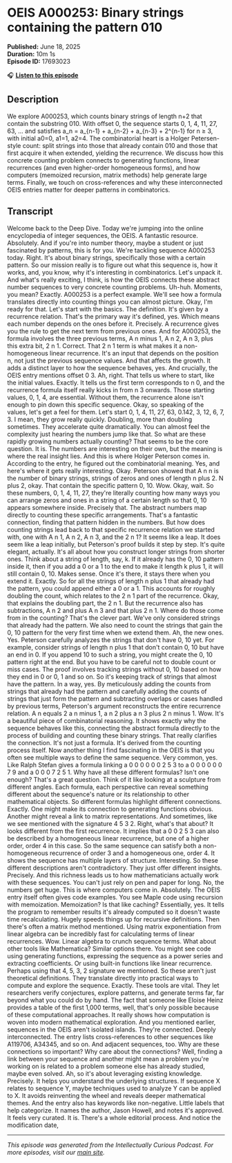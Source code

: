 # OEIS A000253: Binary strings containing the pattern 010

**Published:** June 18, 2025  
**Duration:** 10m 1s  
**Episode ID:** 17693023

🎧 **[Listen to this episode](https://intellectuallycurious.buzzsprout.com/2529712/episodes/17693023-oeis-a000253-binary-strings-containing-the-pattern-010)**

## Description

We explore A000253, which counts binary strings of length n+2 that contain the substring 010. With offset 0, the sequence starts 0, 1, 4, 11, 27, 63, ... and satisfies a_n = a_{n-1} + a_{n-2} + a_{n-3} + 2^{n-1} for n ≥ 3, with initial a0=0, a1=1, a2=4. The combinatorial heart is a Holger Petersen-style count: split strings into those that already contain 010 and those that first acquire it when extended, yielding the recurrence. We discuss how this concrete counting problem connects to generating functions, linear recurrences (and even higher-order homogeneous forms), and how computers (memoized recursion, matrix methods) help generate large terms. Finally, we touch on cross-references and why these interconnected OEIS entries matter for deeper patterns in combinatorics.

## Transcript

Welcome back to the Deep Dive. Today we're jumping into the online encyclopedia of integer sequences, the OEIS. A fantastic resource. Absolutely. And if you're into number theory, maybe a student or just fascinated by patterns, this is for you. We're tackling sequence A000253 today. Right. It's about binary strings, specifically those with a certain pattern. So our mission really is to figure out what this sequence is, how it works, and, you know, why it's interesting in combinatorics. Let's unpack it. And what's really exciting, I think, is how the OEIS connects these abstract number sequences to very concrete counting problems. Uh-huh. Moments, you mean? Exactly. A000253 is a perfect example. We'll see how a formula translates directly into counting things you can almost picture. Okay, I'm ready for that. Let's start with the basics. The definition. It's given by a recurrence relation. That's the primary way it's defined, yes. Which means each number depends on the ones before it. Precisely. A recurrence gives you the rule to get the next term from previous ones. And for A000253, the formula involves the three previous terms, A n minus 1, A n 2, A n 3, plus this extra bit, 2 n 1. Correct. That 2 n 1 term is what makes it a non-homogeneous linear recurrence. It's an input that depends on the position n, not just the previous sequence values. And that affects the growth. It adds a distinct layer to how the sequence behaves, yes. And crucially, the OEIS entry mentions offset 0 3. Ah, right. That tells us where to start, like the initial values. Exactly. It tells us the first term corresponds to n 0, and the recurrence formula itself really kicks in from n 3 onwards. Those starting values, 0, 1, 4, are essential. Without them, the recurrence alone isn't enough to pin down this specific sequence. Okay, so speaking of the values, let's get a feel for them. Let's start 0, 1, 4, 11, 27, 63, 0.142, 3, 12, 6, 7, 3. I mean, they grow really quickly. Doubling, more than doubling sometimes. They accelerate quite dramatically. You can almost feel the complexity just hearing the numbers jump like that. So what are these rapidly growing numbers actually counting? That seems to be the core question. It is. The numbers are interesting on their own, but the meaning is where the real insight lies. And this is where Holger Peterson comes in. According to the entry, he figured out the combinatorial meaning. Yes, and here's where it gets really interesting. Okay. Peterson showed that A n n is the number of binary strings, strings of zeros and ones of length n plus 2. N plus 2, okay. That contain the specific pattern 0, 10. Wow. Okay, wait. So these numbers, 0, 1, 4, 11, 27, they're literally counting how many ways you can arrange zeros and ones in a string of a certain length so that 0, 10 appears somewhere inside. Precisely that. The abstract numbers map directly to counting these specific arrangements. That's a fantastic connection, finding that pattern hidden in the numbers. But how does counting strings lead back to that specific recurrence relation we started with, one with A n 1, A n 2, A n 3, and the 2 n 1? It seems like a leap. It does seem like a leap initially, but Peterson's proof builds it step by step. It's quite elegant, actually. It's all about how you construct longer strings from shorter ones. Think about a string of length, say, k. If it already has the 0, 10 pattern inside it, then if you add a 0 or a 1 to the end to make it length k plus 1, it will still contain 0, 10. Makes sense. Once it's there, it stays there when you extend it. Exactly. So for all the strings of length n plus 1 that already had the pattern, you could append either a 0 or a 1. This accounts for roughly doubling the count, which relates to the 2 n 1 part of the recurrence. Okay, that explains the doubling part, the 2 n 1. But the recurrence also has subtractions, A n 2 and plus A n 3 and that plus 2 n 1. Where do those come from in the counting? That's the clever part. We've only considered strings that already had the pattern. We also need to count the strings that gain the 0, 10 pattern for the very first time when we extend them. Ah, the new ones. Yes. Peterson carefully analyzes the strings that don't have 0, 10 yet. For example, consider strings of length n plus 1 that don't contain 0, 10 but have an end in 0. If you append 10 to such a string, you might create the 0, 10 pattern right at the end. But you have to be careful not to double count or miss cases. The proof involves tracking strings without 0, 10 based on how they end in 0 or 0, 1 and so on. So it's keeping track of strings that almost have the pattern. In a way, yes. By meticulously adding the counts from strings that already had the pattern and carefully adding the counts of strings that just form the pattern and subtracting overlaps or cases handled by previous terms, Peterson's argument reconstructs the entire recurrence relation. A n equals 2 a n minus 1, a n 2 plus a n 3 plus 2 n minus 1. Wow. It's a beautiful piece of combinatorial reasoning. It shows exactly why the sequence behaves like this, connecting the abstract formula directly to the process of building and counting these binary strings. That really clarifies the connection. It's not just a formula. It's derived from the counting process itself. Now another thing I find fascinating in the OEIS is that you often see multiple ways to define the same sequence. Very common, yes. Like Ralph Stefan gives a formula linking a 0 0 0 0 0 0 2 5 3 to a 0 0 0 0 0 0 7 9 and a 0 0 0 7 2 5 1. Why have all these different formulas? Isn't one enough? That's a great question. Think of it like looking at a sculpture from different angles. Each formula, each perspective can reveal something different about the sequence's nature or its relationship to other mathematical objects. So different formulas highlight different connections. Exactly. One might make its connection to generating functions obvious. Another might reveal a link to matrix representations. And sometimes, like we see mentioned with the signature 4 5 3 2. Right, what's that about? It looks different from the first recurrence. It implies that a 0 0 2 5 3 can also be described by a homogeneous linear recurrence, but one of a higher order, order 4 in this case. So the same sequence can satisfy both a non-homogeneous recurrence of order 3 and a homogeneous one, order 4. It shows the sequence has multiple layers of structure. Interesting. So these different descriptions aren't contradictory. They just offer different insights. Precisely. And this richness leads us to how mathematicians actually work with these sequences. You can't just rely on pen and paper for long. No, the numbers get huge. This is where computers come in. Absolutely. The OEIS entry itself often gives code examples. You see Maple code using recursion with memoization. Memoization? Is that like caching? Essentially, yes. It tells the program to remember results it's already computed so it doesn't waste time recalculating. Hugely speeds things up for recursive definitions. Then there's often a matrix method mentioned. Using matrix exponentiation from linear algebra can be incredibly fast for calculating terms of linear recurrences. Wow. Linear algebra to crunch sequence terms. What about other tools like Mathematica? Similar options there. You might see code using generating functions, expressing the sequence as a power series and extracting coefficients. Or using built-in functions like linear recurrence. Perhaps using that 4, 5, 3, 2 signature we mentioned. So these aren't just theoretical definitions. They translate directly into practical ways to compute and explore the sequence. Exactly. These tools are vital. They let researchers verify conjectures, explore patterns, and generate terms far, far beyond what you could do by hand. The fact that someone like Eloise Heinz provides a table of the first 1,000 terms, well, that's only possible because of these computational approaches. It really shows how computation is woven into modern mathematical exploration. And you mentioned earlier, sequences in the OEIS aren't isolated islands. They're connected. Deeply interconnected. The entry lists cross-references to other sequences like A119706, A34345, and so on. And adjacent sequences, too. Why are these connections so important? Why care about the connections? Well, finding a link between your sequence and another might mean a problem you're working on is related to a problem someone else has already studied, maybe even solved. Ah, so it's about leveraging existing knowledge. Precisely. It helps you understand the underlying structures. If sequence X relates to sequence Y, maybe techniques used to analyze Y can be applied to X. It avoids reinventing the wheel and reveals deeper mathematical themes. And the entry also has keywords like non-negative. Little labels that help categorize. It names the author, Jason Howell, and notes it's approved. It feels very curated. It is. There's a whole editorial process. And notice the modification date,

---
*This episode was generated from the Intellectually Curious Podcast. For more episodes, visit our [main site](https://intellectuallycurious.buzzsprout.com).*
